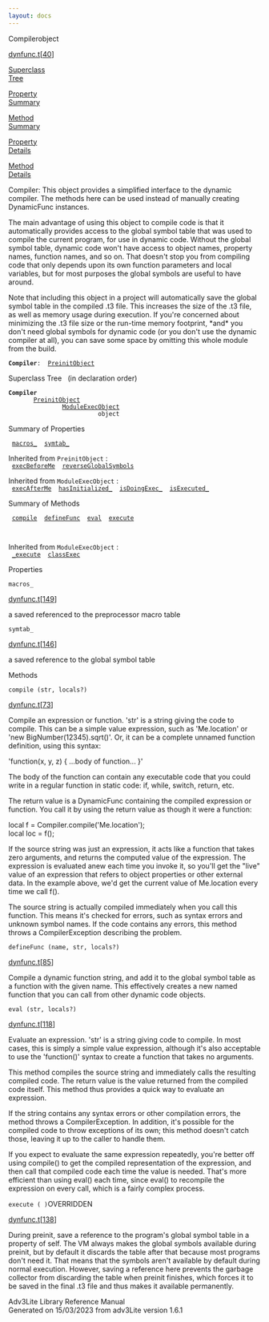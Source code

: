 ```yaml
---
layout: docs
---
```

<span class="title">Compiler</span><span class="type">object</span>

[dynfunc.t](../file/dynfunc.t.html)\[[40](../source/dynfunc.t.html#40)\]

[Superclass  
Tree](#_SuperClassTree_)

[Property  
Summary](#_PropSummary_)

[Method  
Summary](#_MethodSummary_)

[Property  
Details](#_Properties_)

[Method  
Details](#_Methods_)

<div class="fdesc">

Compiler: This object provides a simplified interface to the dynamic
compiler. The methods here can be used instead of manually creating
DynamicFunc instances.

The main advantage of using this object to compile code is that it
automatically provides access to the global symbol table that was used
to compile the current program, for use in dynamic code. Without the
global symbol table, dynamic code won't have access to object names,
property names, function names, and so on. That doesn't stop you from
compiling code that only depends upon its own function parameters and
local variables, but for most purposes the global symbols are useful to
have around.

Note that including this object in a project will automatically save the
global symbol table in the compiled .t3 file. This increases the size of
the .t3 file, as well as memory usage during execution. If you're
concerned about minimizing the .t3 file size or the run-time memory
footprint, \*and\* you don't need global symbols for dynamic code (or
you don't use the dynamic compiler at all), you can save some space by
omitting this whole module from the build.

**`Compiler`**` :   `[`PreinitObject`](../object/PreinitObject.html)

</div>

<span id="_SuperClassTree_"></span>

<div class="mjhd">

<span class="hdln">Superclass Tree</span>   (in declaration order)

</div>

**`Compiler`**  
`         `[`PreinitObject`](../object/PreinitObject.html)  
`                 `[`ModuleExecObject`](../object/ModuleExecObject.html)  
`                         object`  
<span id="_PropSummary_"></span>

<div class="mjhd">

<span class="hdln">Summary of Properties</span>  

</div>

` `[`macros_`](#macros_)`  `[`symtab_`](#symtab_)`  `

Inherited from `PreinitObject` :  
` `[`execBeforeMe`](../object/PreinitObject.html#execBeforeMe)`  `[`reverseGlobalSymbols`](../object/PreinitObject.html#reverseGlobalSymbols)`  `

Inherited from `ModuleExecObject` :  
` `[`execAfterMe`](../object/ModuleExecObject.html#execAfterMe)`  `[`hasInitialized_`](../object/ModuleExecObject.html#hasInitialized_)`  `[`isDoingExec_`](../object/ModuleExecObject.html#isDoingExec_)`  `[`isExecuted_`](../object/ModuleExecObject.html#isExecuted_)`  `

<span id="_MethodSummary_"></span>

<div class="mjhd">

<span class="hdln">Summary of Methods</span>  

</div>

` `[`compile`](#compile)`  `[`defineFunc`](#defineFunc)`  `[`eval`](#eval)`  `[`execute`](#execute)`  `

` `

Inherited from `ModuleExecObject` :  
` `[`_execute`](../object/ModuleExecObject.html#_execute)`  `[`classExec`](../object/ModuleExecObject.html#classExec)`  `

<span id="_Properties_"></span>

<div class="mjhd">

<span class="hdln">Properties</span>  

</div>

<span id="macros_"></span>

`macros_`

[dynfunc.t](../file/dynfunc.t.html)\[[149](../source/dynfunc.t.html#149)\]

<div class="desc">

a saved referenced to the preprocessor macro table

</div>

<span id="symtab_"></span>

`symtab_`

[dynfunc.t](../file/dynfunc.t.html)\[[146](../source/dynfunc.t.html#146)\]

<div class="desc">

a saved reference to the global symbol table

</div>

<span id="_Methods_"></span>

<div class="mjhd">

<span class="hdln">Methods</span>  

</div>

<span id="compile"></span>

`compile (str, locals?)`

[dynfunc.t](../file/dynfunc.t.html)\[[73](../source/dynfunc.t.html#73)\]

<div class="desc">

Compile an expression or function. 'str' is a string giving the code to
compile. This can be a simple value expression, such as 'Me.location' or
'new BigNumber(12345).sqrt()'. Or, it can be a complete unnamed function
definition, using this syntax:

  
'function(x, y, z) { ...body of function... }'

The body of the function can contain any executable code that you could
write in a regular function in static code: if, while, switch, return,
etc.

The return value is a DynamicFunc containing the compiled expression or
function. You call it by using the return value as though it were a
function:

  
local f = Compiler.compile('Me.location');  
local loc = f();

If the source string was just an expression, it acts like a function
that takes zero arguments, and returns the computed value of the
expression. The expression is evaluated anew each time you invoke it, so
you'll get the "live" value of an expression that refers to object
properties or other external data. In the example above, we'd get the
current value of Me.location every time we call f().

The source string is actually compiled immediately when you call this
function. This means it's checked for errors, such as syntax errors and
unknown symbol names. If the code contains any errors, this method
throws a CompilerException describing the problem.

</div>

<span id="defineFunc"></span>

`defineFunc (name, str, locals?)`

[dynfunc.t](../file/dynfunc.t.html)\[[85](../source/dynfunc.t.html#85)\]

<div class="desc">

Compile a dynamic function string, and add it to the global symbol table
as a function with the given name. This effectively creates a new named
function that you can call from other dynamic code objects.

</div>

<span id="eval"></span>

`eval (str, locals?)`

[dynfunc.t](../file/dynfunc.t.html)\[[118](../source/dynfunc.t.html#118)\]

<div class="desc">

Evaluate an expression. 'str' is a string giving code to compile. In
most cases, this is simply a simple value expression, although it's also
acceptable to use the 'function()' syntax to create a function that
takes no arguments.

This method compiles the source string and immediately calls the
resulting compiled code. The return value is the value returned from the
compiled code itself. This method thus provides a quick way to evaluate
an expression.

If the string contains any syntax errors or other compilation errors,
the method throws a CompilerException. In addition, it's possible for
the compiled code to throw exceptions of its own; this method doesn't
catch those, leaving it up to the caller to handle them.

If you expect to evaluate the same expression repeatedly, you're better
off using compile() to get the compiled representation of the
expression, and then call that compiled code each time the value is
needed. That's more efficient than using eval() each time, since eval()
to recompile the expression on every call, which is a fairly complex
process.

</div>

<span id="execute"></span>

`execute ( )`<span class="rem">OVERRIDDEN</span>

[dynfunc.t](../file/dynfunc.t.html)\[[138](../source/dynfunc.t.html#138)\]

<div class="desc">

During preinit, save a reference to the program's global symbol table in
a property of self. The VM always makes the global symbols available
during preinit, but by default it discards the table after that because
most programs don't need it. That means that the symbols aren't
available by default during normal execution. However, saving a
reference here prevents the garbage collector from discarding the table
when preinit finishes, which forces it to be saved in the final .t3 file
and thus makes it available permanently.

</div>

<div class="ftr">

Adv3Lite Library Reference Manual  
Generated on 15/03/2023 from adv3Lite version 1.6.1

</div>
